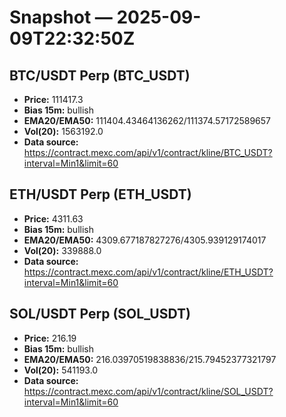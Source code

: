 # Snapshot — 2025-09-09T22:32:50Z

## BTC/USDT Perp (BTC_USDT)
- **Price:** 111417.3
- **Bias 15m:** bullish
- **EMA20/EMA50:** 111404.43464136262/111374.57172589657
- **Vol(20):** 1563192.0
- **Data source:** https://contract.mexc.com/api/v1/contract/kline/BTC_USDT?interval=Min1&limit=60

## ETH/USDT Perp (ETH_USDT)
- **Price:** 4311.63
- **Bias 15m:** bullish
- **EMA20/EMA50:** 4309.677187827276/4305.939129174017
- **Vol(20):** 339888.0
- **Data source:** https://contract.mexc.com/api/v1/contract/kline/ETH_USDT?interval=Min1&limit=60

## SOL/USDT Perp (SOL_USDT)
- **Price:** 216.19
- **Bias 15m:** bullish
- **EMA20/EMA50:** 216.03970519838836/215.79452377321797
- **Vol(20):** 541193.0
- **Data source:** https://contract.mexc.com/api/v1/contract/kline/SOL_USDT?interval=Min1&limit=60

